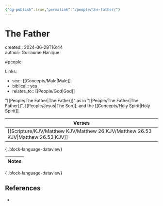 ```yaml
---
{"dg-publish":true,"permalink":"/people/the-father/"}
---
```



# The Father

created:: 2024-06-29T16:44  
author:: Guillaume Hanique

#people

Links:

- sex:: [[Concepts/Male\|Male]]
- biblical:: yes
- relates_to:: [[People/God\|God]]

"[[People/The Father\|The Father]]" as in "[[People/The Father\|The Father]]", [[People/Jesus\|The Son]], and the [[Concepts/Holy Spirit\|Holy Spirit]].

| Verses                                                                               |
| ------------------------------------------------------------------------------------ |
| [[Scripture/KJV/Matthew KJV/Matthew 26 KJV/Matthew 26.53 KJV\|Matthew 26.53 KJV]] |

{ .block-language-dataview}

| Notes |
| ----- |

{ .block-language-dataview}

## References

- 
